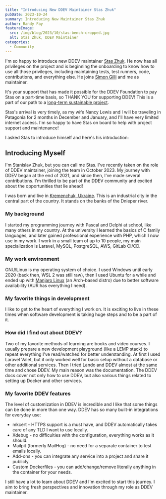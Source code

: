 ```yaml
---
title: "Introducing New DDEV Maintainer Stas Zhuk"
pubDate: 2023-10-24
summary: Introducing New Maintainer Stas Zhuk
author: Randy Fay
featureImage:
  src: /img/blog/2023/10/stas-bench-cropped.jpg
  alt: Stas Zhuk, DDEV Maintainer
categories:
  - Community
---
```


I'm so happy to introduce new DDEV maintainer [Stas Zhuk](https://github.com/stasadev). He now has all privileges on the project and is beginning the onboarding to know how to use all those privileges, including maintaining tests, test runners, code, contributions, and everything else. He joins [Simon Gilli](https://github.com/gilbertsoft) and me as maintainer.

It's your support that has made it possible for the DDEV Foundation to pay Stas on a part-time basis, so THANK YOU for supporting DDEV! This is a part of our path to a [long-term sustainable project](/blog/expanding-ddev-maintainer-team).

Stas's arrival is very timely, as my wife Nancy Lewis and I will be traveling in Patagonia for 2 months in December and January, and I'll have very limited internet access. I'm so happy to have Stas on board to help with project support and maintenance!

I asked Stas to introduce himself and here's his introduction:

## Introducing Myself

I'm Stanislav Zhuk, but you can call me Stas. I've recently taken on the role of DDEV maintainer, joining the team in October 2023. My journey with DDEV began at the end of 2021, and since then, I've made several contributions. I'm thrilled to be part of the DDEV community and excited about the opportunities that lie ahead!

I was born and live in [Kremenchuk, Ukraine](https://maps.app.goo.gl/NqWm6KCeLxacvSs78). This is an industrial city in the central part of the country. It stands on the banks of the Dnieper river.

### My background

I started my programming journey with Pascal and Delphi at school, like many others in my country. At the university I learned the basics of C family languages, and later gained professional experience with PHP, which I now use in my work. I work in a small team of up to 10 people, my main specialization is Laravel, MySQL, PostgreSQL, AWS, GitLab CI/CD.

### My work environment

GNU/Linux is my operating system of choice. I used Windows until early 2020 (back then, WSL 2 was still raw), then I used Ubuntu for a while and ended up with [Manjaro Linux](https://manjaro.org/) (an Arch-based distro) due to better software availability (AUR has everything I need).

### My favorite things in development

I like to get to the heart of everything I work on. It is exciting to live in these times when software development is taking huge steps and to be a part of it.

### How did I find out about DDEV?

Two of my favorite methods of learning are books and video courses. I usually prepare a new development playground (like a LEMP stack) to repeat everything I've read/watched for better understanding. At first I used Laravel Valet, but it only worked well for basic setup without a database or other additional services. Then I tried Lando and DDEV almost at the same time and chose DDEV. My main reason was the documentation. The DDEV docs cover not only how to use DDEV, but also various things related to setting up Docker and other services.

### My favorite DDEV features

The level of customization in DDEV is incredible and I like that some things can be done in more than one way. DDEV has so many built-in integrations for everyday use:

- mkcert - HTTPS support is a must have, and DDEV automatically takes care of any TLD I want to use locally.
- Xdebug - no difficulties with the configuration, everything works as it should.
- Mailpit (formerly MailHog) - no need for a separate container to test emails locally.
- Add-ons - you can integrate any service into a project and share it publicly.
- Custom Dockerfiles - you can add/change/remove literally anything in the container for your needs.

I still have a lot to learn about DDEV and I'm excited to start this journey. I aim to bring fresh perspectives and innovation through my role as DDEV maintainer.
